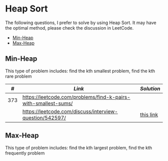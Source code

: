 # Heap Sort

The following questions, I prefer to solve by using Heap Sort. It may have the optimal method, please check the discussion in LeetCode.  

* [Min-Heap](##Min-Heap)
* [Max-Heap](##Max-Heap)

## Min-Heap

This type of problem includes: find the kth smallest problem, find the kth rare problem

| *#* | *Link* | *Solution* |
| ---- | --------------------------------- | --------------------------------- |
| 373 | https://leetcode.com/problems/find-k-pairs-with-smallest-sums/ | |
| | https://leetcode.com/discuss/interview-question/542597/ | [this link](../python_practice/amazon/top_k_frequently_mentioned_keywords.py)

## Max-Heap

This type of problem includes: find the kth largest problem, find the kth frequently problem
